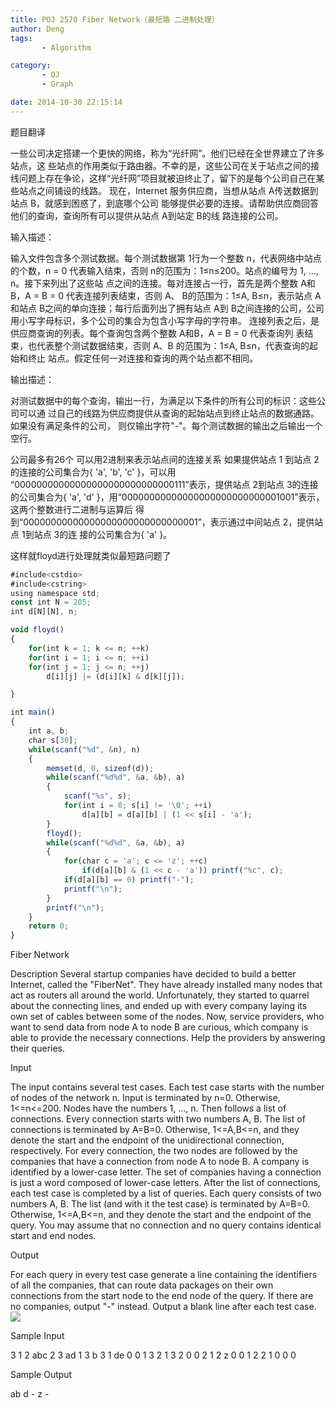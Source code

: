 ```yaml
---
title: POJ 2570 Fiber Network（最短路 二进制处理）
author: Deng
tags: 
       - Algorithm

category: 
       - OJ
       - Graph

date: 2014-10-30 22:15:14
---
```

题目翻译

一些公司决定搭建一个更快的网络，称为“光纤网”。他们已经在全世界建立了许多站点，这 些站点的作用类似于路由器。不幸的是，这些公司在关于站点之间的接线问题上存在争论，这样“光纤网”项目就被迫终止了，留下的是每个公司自己在某些站点之间铺设的线路。 现在，Internet 服务供应商，当想从站点 A传送数据到站点 B，就感到困惑了，到底哪个公司 能够提供必要的连接。请帮助供应商回答他们的查询，查询所有可以提供从站点 A到站定 B的线 路连接的公司。

输入描述：

输入文件包含多个测试数据。每个测试数据第 1行为一个整数 n，代表网络中站点的个数，n = 0 代表输入结束，否则 n的范围为：1≤n≤200。站点的编号为 1, …, n。接下来列出了这些站 点之间的连接。每对连接占一行，首先是两个整数 A和B，A = B = 0 代表连接列表结束，否则 A、 B的范围为：1≤A, B≤n，表示站点 A和站点 B之间的单向连接；每行后面列出了拥有站点 A到 B之间连接的公司，公司用小写字母标识，多个公司的集合为包含小写字母的字符串。 连接列表之后，是供应商查询的列表。每个查询包含两个整数 A和B，A = B = 0 代表查询列 表结束，也代表整个测试数据结束，否则 A、B 的范围为：1≤A, B≤n，代表查询的起始和终止 站点。假定任何一对连接和查询的两个站点都不相同。

输出描述：

对测试数据中的每个查询，输出一行，为满足以下条件的所有公司的标识：这些公司可以通 过自己的线路为供应商提供从查询的起始站点到终止站点的数据通路。如果没有满足条件的公司， 则仅输出字符"-"。每个测试数据的输出之后输出一个空行。

公司最多有26个 可以用2进制来表示站点间的连接关系 如果提供站点 1 到站点 2 的连接的公司集合为{ 'a', 'b', 'c' }，可以用 “00000000000000000000000000000111”表示，提供站点 2到站点 3的连接的公司集合为{ 'a', 'd' }，用“00000000000000000000000000001001”表示，这两个整数进行二进制与运算后 得到“00000000000000000000000000000001”，表示通过中间站点 2，提供站点 1到站点 3的连 接的公司集合为{ 'a' }。

这样就floyd进行处理就类似最短路问题了

```js 
#include<cstdio>
#include<cstring>
using namespace std;
const int N = 205;
int d[N][N], n;

void floyd()
{
    for(int k = 1; k <= n; ++k)
    for(int i = 1; i <= n; ++i)
    for(int j = 1; j <= n; ++j)
        d[i][j] |= (d[i][k] & d[k][j]);

}

int main()
{
    int a, b;
    char s[30];
    while(scanf("%d", &n), n)
    {
        memset(d, 0, sizeof(d));
        while(scanf("%d%d", &a, &b), a)
        {
            scanf("%s", s);
            for(int i = 0; s[i] != '\0'; ++i)
                d[a][b] = d[a][b] | (1 << s[i] - 'a');
        }
        floyd();
        while(scanf("%d%d", &a, &b), a)
        {
            for(char c = 'a'; c <= 'z'; ++c)
                if(d[a][b] & (1 << c - 'a')) printf("%c", c);
            if(d[a][b] == 0) printf("-");
            printf("\n");
        }
        printf("\n");
    }
    return 0;
}
```

Fiber Network

Description
Several startup companies have decided to build a better Internet, called the "FiberNet". They have already installed many nodes that act as routers all around the world. Unfortunately, they started to quarrel about the connecting lines, and ended up with every company laying its own set of cables between some of the nodes.
Now, service providers, who want to send data from node A to node B are curious, which company is able to provide the necessary connections. Help the providers by answering their queries.

Input

The input contains several test cases. Each test case starts with the number of nodes of the network n. Input is terminated by n=0. Otherwise, 1<=n<=200. Nodes have the numbers 1, ..., n. Then follows a list of connections. Every connection starts with two numbers A, B. The list of connections is terminated by A=B=0. Otherwise, 1<=A,B<=n, and they denote the start and the endpoint of the unidirectional connection, respectively. For every connection, the two nodes are followed by the companies that have a connection from node A to node B. A company is identified by a lower-case letter. The set of companies having a connection is just a word composed of lower-case letters.
After the list of connections, each test case is completed by a list of queries. Each query consists of two numbers A, B. The list (and with it the test case) is terminated by A=B=0. Otherwise, 1<=A,B<=n, and they denote the start and the endpoint of the query. You may assume that no connection and no query contains identical start and end nodes.

Output

For each query in every test case generate a line containing the identifiers of all the companies, that can route data packages on their own connections from the start node to the end node of the query. If there are no companies, output "-" instead. Output a blank line after each test case. ![](../images/es-2570_1.jpg.png)

Sample Input

3 1 2 abc 2 3 ad 1 3 b 3 1 de 0 0 1 3 2 1 3 2 0 0 2 1 2 z 0 0 1 2 2 1 0 0 0

Sample Output

ab d - z -